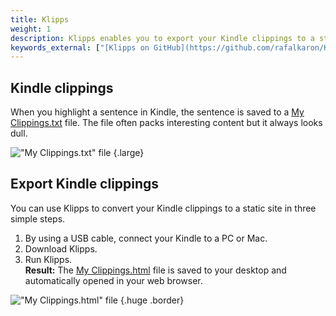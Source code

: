 ```yaml
---
title: Klipps
weight: 1
description: Klipps enables you to export your Kindle clippings to a static site. You can open the exported static site in any web browser and share it with your friends.
keywords_external: ["[Klipps on GitHub](https://github.com/rafalkaron/Klipps)"]
---
```


## Kindle clippings

When you highlight a sentence in Kindle, the sentence is saved to a [My Clippings.txt](/media/klipps/My%20Clippings.txt) file. The file often packs interesting content but it always looks dull.  

!["My Clippings.txt" file](/media/klipps/kindle_clippings.png)
{.large}

## Export Kindle clippings

You can use Klipps to convert your Kindle clippings to a static site in three simple steps.

1. By using a USB cable, connect your Kindle to a PC or Mac.
2. Download Klipps.
3. Run Klipps.  
**Result:** The [My Clippings.html](/media/klipps/My%20Clippings.html) file is saved to your desktop and automatically opened in your web browser.

!["My Clippings.html" file](/media/klipps/klipps_output.png)
{.huge .border}
